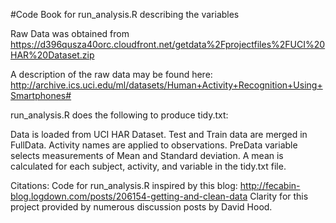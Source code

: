 #Code Book for run_analysis.R describing the variables

Raw Data was obtained from https://d396qusza40orc.cloudfront.net/getdata%2Fprojectfiles%2FUCI%20HAR%20Dataset.zip 

A description of the raw data may be found here: http://archive.ics.uci.edu/ml/datasets/Human+Activity+Recognition+Using+Smartphones#

run_analysis.R does the following to produce tidy.txt:

Data is loaded from UCI HAR Dataset.  Test and Train data are merged in FullData.  Activity names are applied to observations.
PreData variable selects measurements of Mean and Standard deviation.  A mean is calculated for each subject, activity, and variable
in the tidy.txt file.

Citations:
Code for run_analysis.R inspired by this blog: http://fecabin-blog.logdown.com/posts/206154-getting-and-clean-data
Clarity for this project provided by numerous discussion posts by David Hood.

